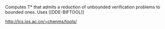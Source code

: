 Computes T* that admits a reduction of unbounded verification problems to bounded ones.
Uses [[DDE-BIFTOOL]]

http://lcs.ios.ac.cn/~chenms/tools/